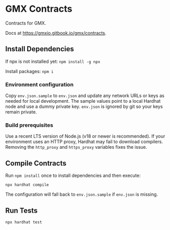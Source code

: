 # GMX Contracts
Contracts for GMX.

Docs at https://gmxio.gitbook.io/gmx/contracts.

## Install Dependencies
If npx is not installed yet:
`npm install -g npx`

Install packages:
`npm i`

### Environment configuration
Copy `env.json.sample` to `env.json` and update any network URLs or keys as needed for local development. The sample values point to a local Hardhat node and use a dummy private key. `env.json` is ignored by git so your keys remain private.

### Build prerequisites
Use a recent LTS version of Node.js (v18 or newer is recommended). If your environment uses an HTTP proxy, Hardhat may fail to download compilers. Removing the `http_proxy` and `https_proxy` variables fixes the issue.

## Compile Contracts
Run `npm install` once to install dependencies and then execute:
```
npx hardhat compile
```
The configuration will fall back to `env.json.sample` if `env.json` is missing.

## Run Tests
`npx hardhat test`
